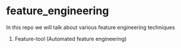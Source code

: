 # feature_engineering

In this repo we will talk about various feature engineering techniques

1. Feature-tool (Automated feature engineering)
